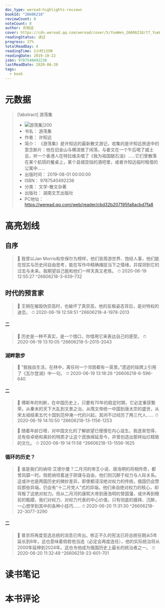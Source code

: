 ```yaml
---
doc_type: weread-highlights-reviews
bookId: "26606218"
reviewCount: 0
noteCount: 8
author: 许知远
cover: https://cdn.weread.qq.com/weread/cover/5/YueWen_26606218/t7_YueWen_26606218.jpg
readingStatus: 读过
progress: 37%
totalReadDay: 4
readingTime: 1小时1分钟
readingDate: 2019-10-22
isbn: 9787540492236
lastReadDate: 2020-06-20
tags:
  - book
---
```

# 元数据
> [!abstract] 游荡集
> - ![ 游荡集|200](https://cdn.weread.qq.com/weread/cover/5/YueWen_26606218/t7_YueWen_26606218.jpg)
> - 书名： 游荡集
> - 作者： 许知远
> - 简介：     《游荡集》是许知远的最新散文游记，收集的是许知远旅途中的意念断片：他在旧金山与横滨做了闲荡，与姜文在一个午后喝了威士忌，听一个香港人在特拉维夫唱了《我为祖国献石油》……它们曾散落在某个航班的餐桌上，某个县城空挡的酒吧里，或者许知远临时租借的公寓中……
> - 出版时间： 2019-08-01 00:00:00
> - ISBN： 9787540492236
> - 分类： 文学-散文杂著
> - 出版社： 湖南文艺出版社
> - PC地址：https://weread.qq.com/web/reader/cbd32b207195fa8acbd7fa8

# 高亮划线

## 自序

> 📌 我曾以Jan Morris和奈保尔为榜样，他们皆周游世界、饱经人事，他们能在现实与历史间自由思考，能在写作中精确捕捉当下之情绪，并探测到它的过去与未来。我期望自己能和他们一样天真又老练。 
> ⏱ 2020-06-19 12:55:27 ^26606218-3-639-732

## 时代的预言家

> 📌 王朔在摧毁伪崇高时，也破坏了真崇高，他的反叛姿态背后，是对特权的迷恋。 
> ⏱ 2020-06-19 12:59:51 ^26606218-4-1978-2013

#### 二

> 📌 历史是一种不真实，是一个借口，你借用它来表达自己的感受。 
> ⏱ 2020-06-19 13:10:05 ^26606218-5-2015-2043

### 湖畔散步

> 📌 “我独自生活，在林中，离任何一个邻居都有一英里。”遗迹的铭牌上引用了《瓦尔登湖》中一句。 
> ⏱ 2020-06-19 13:18:26 ^26606218-6-596-640

#### 二

> 📌 傅斯年的判断，在中国历史上，只要有70年的稳定时期，它必定重获繁荣，从秦末的天下大乱到文景之治，从隋文帝统一中国到唐太宗的盛世，从宋太祖结束五代十国到范仲淹一代的兴起，其间不过经历了两三代人…… 
> ⏱ 2020-06-19 14:10:50 ^26606218-13-1156-1253

> 📌 随着年龄日增，对中国文化的了解欲望已慢慢在内心滋生。我逐渐觉得，总有些卓绝和美妙的特质才让这个民族绵延至今，并曾创造出那样灿烂精致的文化。 
> ⏱ 2020-06-19 14:11:58 ^26606218-13-1556-1625

### 循环的历史？

> 📌 谁是我们的纳坦·艾德尔曼？二月河的帝王小说、唐浩明的将相传奇，都曾风靡一时。倘若纳坦着迷于阴谋与自由，他们则沉醉于权力与人际关系。这或许也是两国历史的微妙差异，即使都浸淫绝对权力的传统，俄国仍会赞叹那些异端，仍会有“十二月党人”式的异端，他们来自绝对权力的核心，却背叛了这绝对权力。但从二月河的康熙大帝到唐浩明的曾国藩，或许再到眼前的甄嬛，我们对权力、对权力代表的中心价值，只有彻底的膜拜、沉醉，一心想学到其中的各种小技巧…… 
> ⏱ 2020-06-20 11:31:30 ^26606218-22-3077-3290

#### 二

> 📌 普京将再度竞选总统的消息已传出。修正不久的宪法已将总统任期从5年延长到6年，这也意味着倘若他当选（必定会再度连任），他的实际统治将从2000年延伸到2024年。这也令他成为俄国历史上最长的统治者之一。 
> ⏱ 2020-06-20 11:32:49 ^26606218-23-601-701

# 读书笔记

# 本书评论

